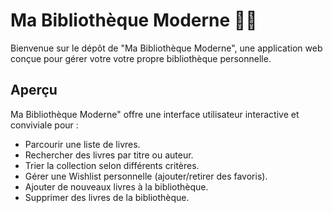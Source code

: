 # Ma Bibliothèque Moderne 📖✨

Bienvenue sur le dépôt de "Ma Bibliothèque Moderne", une application web conçue pour gérer votre votre propre bibliothèque personnelle.

## Aperçu

Ma Bibliothèque Moderne" offre une interface utilisateur interactive et conviviale pour :
*   Parcourir une liste de livres.
*   Rechercher des livres par titre ou auteur.
*   Trier la collection selon différents critères.
*   Gérer une Wishlist personnelle (ajouter/retirer des favoris).
*   Ajouter de nouveaux livres à la bibliothèque.  
*   Supprimer des livres de la bibliothèque.
